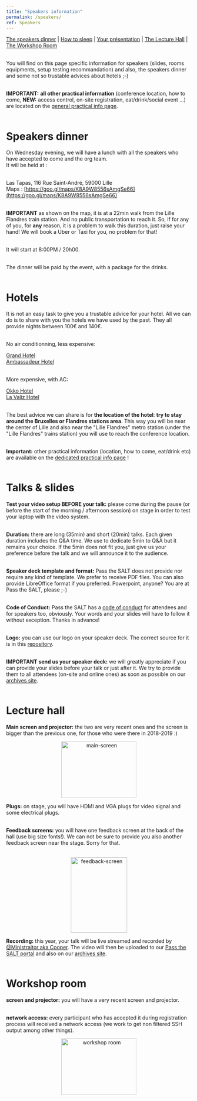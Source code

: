 ```yaml
---
title: "Speakers information"
permalink: /speakers/
ref: Speakers
---
```



<a href="#speakers-dinner">The speakers dinner</a> | <a href="#hotels">How to sleep</a> | <a href="#talks--slides">Your présentation</a> | <a href="#lecture-hall">The Lecture Hall</a> | <a href="#workshop-room"> The Workshop Room</a> <br><br>

You will find on this page specific information for speakers (slides, rooms equipments, setup testing recommandation) and also, the speakers dinner and some not so trustable advices about hotels ;-) <br><br>

**IMPORTANT:** **all other practical information** (conference location, how to come, **NEW:** access control, on-site registration, eat/drink/social event ...) are located on the [general practical info page](/practical/).<br><br>

# Speakers dinner

On Wednesday evening, we will have a lunch with all the speakers who have accepted to come and the org team.<br>
It will be held at :<br><br>

Las Tapas, 116 Rue Saint-André, 59000 Lille<br>
Maps : [https://goo.gl/maps/K8A9W8556sAmgSe66](https://goo.gl/maps/K8A9W8556sAmgSe66) <br><br>

**IMPORTANT** as shown on the map, it is at a 22min walk from the Lille Flandres train station. And no public transportation to reach it. So, if for any of you, for **any** reason, it is a problem to walk this duration, just raise your hand! We will book a Uber or Taxi for you, no problem for that! <br><br>

It will start at 8:00PM / 20h00.<br><br>

The dinner will be paid by the event, with a package for the drinks.<br><br>

# Hotels

It is not an easy task to give you a trustable advice for your hotel. All we can do is to share with you the hotels we have used by the past. They all provide nights between 100€ and 140€.<br><br>

No air conditionning, less expensive:<br>

[Grand Hotel](https://www.grandhotellille.com/)<br>
[Ambassadeur Hotel](https://www.hotel-lille-ambassadeur.fr/)<br><br>

More expensive, with AC:<br>

[Okko Hotel](https://www.okkohotels.com/en/page/lille/.3097.html)<br>
[La Valiz Hotel](https://www.hotellavaliz.com/)<br><br>

The best advice we can share is for <b>the location of the hotel</b>: <b>try to stay around the Bruxelles or Flandres stations area</b>. This way you will be near the center of Lille and also near the "Lille Flandres" metro station (under the "Lille Flandres" trains station) you will use to reach the conference location.<br><br>

**Important:** other practical information (location, how to come, eat/drink etc) are available on the [dedicated practical info page](/practical/) !<br><br>

# Talks & slides

**Test your video setup BEFORE your talk:** please come during the pause (or before the start of the morning / afternoon session) on stage in order to test your laptop with the video system.
<br><br>

**Duration:** there are long (35min) and short (20min) talks. Each given duration includes the Q&A time. We use to dedicate 5min to Q&A but it remains your choice. If the 5min does not fit you, just give us your preference before the talk and we will announce it to the audience.
<br><br>

**Speaker deck template and format:** Pass the SALT does not provide nor require any kind of template. We prefer to receive PDF files. You can also provide LibreOffice format if you preferred. Powerpoint, anyone? You are at Pass the SALT, please ;-)
<br><br>

**Code of Conduct:** Pass the SALT has a [code of conduct](https://2024.pass-the-salt.org/code-of-conduct/) for attendees and for speakers too, obviously. Your words and your slides will have to follow it without exception. Thanks in advance!
<br><br>

**Logo:** you can use our logo on your speaker deck. The correct source for it is in this [repository]( https://github.com/pass-the-salt/2024-communication/tree/main/logo/). 
<br><br>

**IMPORTANT send us your speaker deck:** we will greatly appreciate if you can provide your slides before your talk or just after it. We try to provide them to all attendees (on-site and online ones) as soon as possible on our [archives site](https://archives.pass-the-salt.org/Pass%20the%20SALT/).
<br><br>

# Lecture hall

**Main screen and projector:** the two are very recent ones and the screen is bigger than the previous one, for those who were there in 2018-2019 :)

  <center><img src="/images/main-room-screen.jpeg" height="153" width="204"  alt="main-screen"></center>

**Plugs:** on stage, you will have HDMI and VGA plugs for video signal and some electrical plugs.
<br><br>

**Feedback screens:** you will have one feedback screen at the back of the hall (use big size fonts!). We can not be sure to provide you also another feedback screen near the stage. Sorry for that.
<br><br>

  <center><img src="/images/feedback-screen.jpeg" height="204" width="153"  alt="feedback-screen"></center>

**Recording:** this year, your talk will be live streamed and recorded by [@Ministraitor aka Cooper](https://x.com/Ministraitor). The video will then be uploaded to our [Pass the SALT portal](https://passthesalt.ubicast.tv/) and also on our [archives site](https://archives.pass-the-salt.org/Pass%20the%20SALT/).
<br><br>

# Workshop room

**screen and projector:** you will have a very recent screen and projector.
<br><br>

**network access:** every participant who has accepted it during registration process will received a network access (we work to get non filtered SSH output among other things).  

<center><img src="/images/workshop-room.jpeg" height="153" width="204"  alt="workshop room"></center> <br><br>

